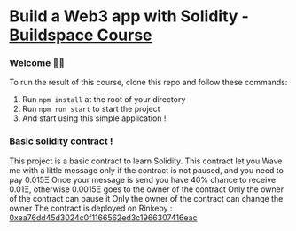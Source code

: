 # Build a Web3 app with Solidity - [Buildspace Course](https://app.buildspace.so/courses/CO02cf0f1c-f996-4f50-9669-cf945ca3fb0b)

### **Welcome 👋🏼**
To run the result of this course, clone this repo and follow these commands:

1. Run `npm install` at the root of your directory
2. Run `npm run start` to start the project
3. And start using this simple application !


### **Basic solidity contract !**

This project is a basic contract to learn Solidity.
This contract let you Wave me with a little message only if the contract is not paused, and you need to pay 0.015Ξ
Once your message is send you have 40% chance to receive 0.01Ξ, otherwise 0.0015Ξ goes to the owner of the contract
Only the owner of the contract can pause it
Only the owner of the contract can change the owner
The contract is deployed on Rinkeby : [0xea76dd45d3024c0f1166562ed3c1966307416eac](https://rinkeby.etherscan.io/address/0xea76dd45d3024c0f1166562ed3c1966307416eac)